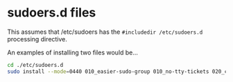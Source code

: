 # sudoers.d files
This assumes that /etc/sudoers has the `#includedir /etc/sudoers.d` processing directive.

An examples of installing two files would be...

```sh
cd ./etc/sudoers.d
sudo install --mode=0440 010_easier-sudo-group 010_no-tty-tickets 020_custom-prompt --target-directory=/etc/sudoers.d
```

